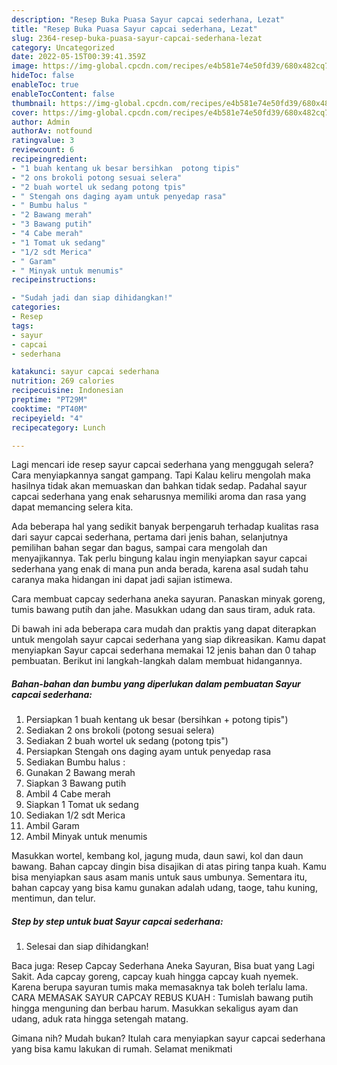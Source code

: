 ```yaml
---
description: "Resep Buka Puasa Sayur capcai sederhana, Lezat"
title: "Resep Buka Puasa Sayur capcai sederhana, Lezat"
slug: 2364-resep-buka-puasa-sayur-capcai-sederhana-lezat
category: Uncategorized
date: 2022-05-15T00:39:41.359Z
image: https://img-global.cpcdn.com/recipes/e4b581e74e50fd39/680x482cq70/sayur-capcai-sederhana-foto-resep-utama.jpg
hideToc: false
enableToc: true
enableTocContent: false
thumbnail: https://img-global.cpcdn.com/recipes/e4b581e74e50fd39/680x482cq70/sayur-capcai-sederhana-foto-resep-utama.jpg
cover: https://img-global.cpcdn.com/recipes/e4b581e74e50fd39/680x482cq70/sayur-capcai-sederhana-foto-resep-utama.jpg
author: Admin
authorAv: notfound
ratingvalue: 3
reviewcount: 6
recipeingredient:
- "1 buah kentang uk besar bersihkan  potong tipis"
- "2 ons brokoli potong sesuai selera"
- "2 buah wortel uk sedang potong tpis"
- " Stengah ons daging ayam untuk penyedap rasa"
- " Bumbu halus "
- "2 Bawang merah"
- "3 Bawang putih"
- "4 Cabe merah"
- "1 Tomat uk sedang"
- "1/2 sdt Merica"
- " Garam"
- " Minyak untuk menumis"
recipeinstructions:

- "Sudah jadi dan siap dihidangkan!"
categories:
- Resep
tags:
- sayur
- capcai
- sederhana

katakunci: sayur capcai sederhana 
nutrition: 269 calories
recipecuisine: Indonesian
preptime: "PT29M"
cooktime: "PT40M"
recipeyield: "4"
recipecategory: Lunch

---
```



Lagi mencari ide resep sayur capcai sederhana yang menggugah selera? Cara menyiapkannya sangat gampang. Tapi Kalau keliru mengolah maka hasilnya tidak akan memuaskan dan bahkan tidak sedap. Padahal sayur capcai sederhana yang enak seharusnya memiliki aroma dan rasa yang dapat memancing selera kita.


Ada beberapa hal yang sedikit banyak berpengaruh terhadap kualitas rasa dari sayur capcai sederhana, pertama dari jenis bahan, selanjutnya pemilihan bahan segar dan bagus, sampai cara mengolah dan menyajikannya. Tak perlu bingung kalau ingin menyiapkan sayur capcai sederhana yang enak di mana pun anda berada, karena asal sudah tahu caranya maka hidangan ini dapat jadi sajian istimewa.

Cara membuat capcay sederhana aneka sayuran. Panaskan minyak goreng, tumis bawang putih dan jahe. Masukkan udang dan saus tiram, aduk rata.


Di bawah ini ada beberapa cara mudah dan praktis yang dapat diterapkan untuk mengolah sayur capcai sederhana yang siap dikreasikan. Kamu dapat menyiapkan Sayur capcai sederhana memakai 12 jenis bahan dan 0 tahap pembuatan. Berikut ini langkah-langkah dalam membuat hidangannya.

<!--inarticleads1-->

##### Bahan-bahan dan bumbu yang diperlukan dalam pembuatan Sayur capcai sederhana:

1. Persiapkan 1 buah kentang uk besar (bersihkan + potong tipis&#34;)
1. Sediakan 2 ons brokoli (potong sesuai selera)
1. Sediakan 2 buah wortel uk sedang (potong tpis&#34;)
1. Persiapkan  Stengah ons daging ayam untuk penyedap rasa
1. Sediakan  Bumbu halus :
1. Gunakan 2 Bawang merah
1. Siapkan 3 Bawang putih
1. Ambil 4 Cabe merah
1. Siapkan 1 Tomat uk sedang
1. Sediakan 1/2 sdt Merica
1. Ambil  Garam
1. Ambil  Minyak untuk menumis


Masukkan wortel, kembang kol, jagung muda, daun sawi, kol dan daun bawang. Bahan capcay dingin bisa disajikan di atas piring tanpa kuah. Kamu bisa menyiapkan saus asam manis untuk saus umbunya. Sementara itu, bahan capcay yang bisa kamu gunakan adalah udang, taoge, tahu kuning, mentimun, dan telur. 

<!--inarticleads2-->

##### Step by step untuk buat Sayur capcai sederhana:


1. Selesai dan siap dihidangkan!

Baca juga: Resep Capcay Sederhana Aneka Sayuran, Bisa buat yang Lagi Sakit. Ada capcay goreng, capcay kuah hingga capcay kuah nyemek. Karena berupa sayuran tumis maka memasaknya tak boleh terlalu lama. CARA MEMASAK SAYUR CAPCAY REBUS KUAH : Tumislah bawang putih hingga menguning dan berbau harum. Masukkan sekaligus ayam dan udang, aduk rata hingga setengah matang. 

Gimana nih? Mudah bukan? Itulah cara menyiapkan sayur capcai sederhana yang bisa kamu lakukan di rumah. Selamat menikmati

